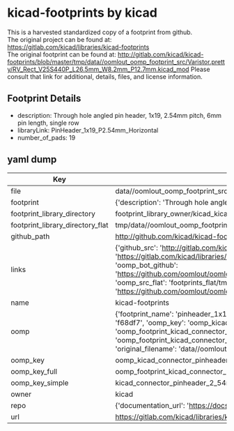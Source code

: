 # kicad-footprints by kicad  
This is a harvested standardized copy of a footprint from github.  
The original project can be found at:  
https://gitlab.com/kicad/libraries/kicad-footprints  
The original footprint can be found at:
http://gitlab.com/kicad/kicad-footprints/blob/master/tmp/data//oomlout_oomp_footprint_src/Varistor.pretty/RV_Rect_V25S440P_L26.5mm_W8.2mm_P12.7mm.kicad_mod
Please consult that link for additional, details, files, and license information.  
## Footprint Details
* description: Through hole angled pin header, 1x19, 2.54mm pitch, 6mm pin length, single row  
* libraryLink: PinHeader_1x19_P2.54mm_Horizontal  
* number_of_pads: 19  
## yaml dump  
| Key | Value |  
| --- | --- |  
| file | data//oomlout_oomp_footprint_src/kicad-footprints/Connector_PinHeader_2.54mm.pretty/PinHeader_1x19_P2.54mm_Horizontal.kicad_mod |  
| footprint | {'description': 'Through hole angled pin header, 1x19, 2.54mm pitch, 6mm pin length, single row', 'libraryLink': 'PinHeader_1x19_P2.54mm_Horizontal', 'number_of_pads': 19} |  
| footprint_library_directory | footprint_library_owner/kicad_kicad-footprints/ |  
| footprint_library_directory_flat | tmp/data//oomlout_oomp_footprint_src/footprints_flat/kicad_connector_pinheader_2_54mm_pinheader_1x19_p2_54mm_horizontal/working |  
| github_path | http://github.com/kicad/kicad-footprints/blob/master/tmp/data//oomlout_oomp_footprint_src/Connector_PinHeader_2.54mm.pretty/PinHeader_1x19_P2.54mm_Horizontal.kicad_mod |  
| links | {'github_src': 'http://gitlab.com/kicad/kicad-footprints/blob/master/tmp/data//oomlout_oomp_footprint_src/Varistor.pretty/RV_Rect_V25S440P_L26.5mm_W8.2mm_P12.7mm.kicad_mod', 'github_src_repo': 'https://gitlab.com/kicad/libraries/kicad-footprints', 'oomp_bot': 'tmp/data//oomlout_oomp_footprint_src/footprints/kicad_connector_pinheader_2_54mm_pinheader_1x19_p2_54mm_horizontal/working', 'oomp_bot_github': 'https://github.com/oomlout/oomlout_oomp_footprint_bot/tree/main/tmp/data//oomlout_oomp_footprint_src/footprints/kicad_connector_pinheader_2_54mm_pinheader_1x19_p2_54mm_horizontal/working', 'oomp_src_flat': 'footprints_flat/tmp/data//oomlout_oomp_footprint_src/footprints_flat/kicad_connector_pinheader_2_54mm_pinheader_1x19_p2_54mm_horizontal/working', 'oomp_src_flat_github': 'https://github.com/oomlout/oomlout_oomp_footprint_src/tree/main/tmp/data//oomlout_oomp_footprint_src/footprints_flat/kicad_connector_pinheader_2_54mm_pinheader_1x19_p2_54mm_horizontal/working'} |  
| name | kicad-footprints |  
| oomp | {'footprint_name': 'pinheader_1x19_p2_54mm_horizontal', 'library_name': 'connector_pinheader_2_54mm', 'md5': 'f68df7cfd850da3242040d3b637ff558', 'md5_10': 'f68df7cfd8', 'md5_5': 'f68df', 'md5_6': 'f68df7', 'oomp_key': 'oomp_kicad_connector_pinheader_2_54mm_pinheader_1x19_p2_54mm_horizontal', 'oomp_key_extra': 'oomp_footprint_kicad_connector_pinheader_2_54mm_pinheader_1x19_p2_54mm_horizontal', 'oomp_key_full': 'oomp_footprint_kicad_connector_pinheader_2_54mm_pinheader_1x19_p2_54mm_horizontal_f68df7', 'oomp_key_simple': 'kicad_connector_pinheader_2_54mm_pinheader_1x19_p2_54mm_horizontal', 'original_filename': 'data//oomlout_oomp_footprint_src/kicad-footprints/Connector_PinHeader_2.54mm.pretty/PinHeader_1x19_P2.54mm_Horizontal.kicad_mod', 'owner_name': 'kicad'} |  
| oomp_key | oomp_kicad_connector_pinheader_2_54mm_pinheader_1x19_p2_54mm_horizontal |  
| oomp_key_full | oomp_footprint_kicad_connector_pinheader_2_54mm_pinheader_1x19_p2_54mm_horizontal |  
| oomp_key_simple | kicad_connector_pinheader_2_54mm_pinheader_1x19_p2_54mm_horizontal |  
| owner | kicad |  
| repo | {'documentation_url': 'https://docs.github.com/rest/repos/repos#get-a-repository', 'message': 'Not Found'} |  
| url | https://gitlab.com/kicad/libraries/kicad-footprints |  

